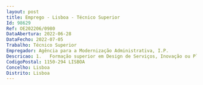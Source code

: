 ```yaml
--- 
layout: post
title: Emprego - Lisboa - Técnico Superior
Id: 98629
Ref: OE202206/0980
DataAbertura: 2022-06-28
DataFecho: 2022-07-05
Trabalho: Técnico Superior
Empregador: Agência para a Modernização Administrativa, I.P.
Descricao: 1.	Formação superior em Design de Serviços, Inovação ou Planeamento Estratégico e Prospetiva.2.	Experiência comprovada em i)	Tarefas de pesquisa, com uma tónica forte dada pelos princípios de «design de serviços» e na materialização visual dos seus instrumentos  ii)	Atividades de cocriação  participação e facilitação de sessões colaborativas, workshops, ideação iii)	Atividades de experimentação e teste  desenvolvimento de provas de conceito ou protótipos de baixa e alta resolução para testar e avaliar a «experiência do utilizador»  realização de sessões com utilizadores
CodigoPostal: 1150-294 LISBOA
Concelho: Lisboa
Distrito: Lisboa
--- 
```

